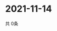 # 2021-11-14
  共 0条

  <!-- BEGIN -->
  <!-- 最后更新时间Sun Nov 14 2021 23:03:39 GMT+0000 (Coordinated Universal Time) -->
  
  <!-- END -->
  
  